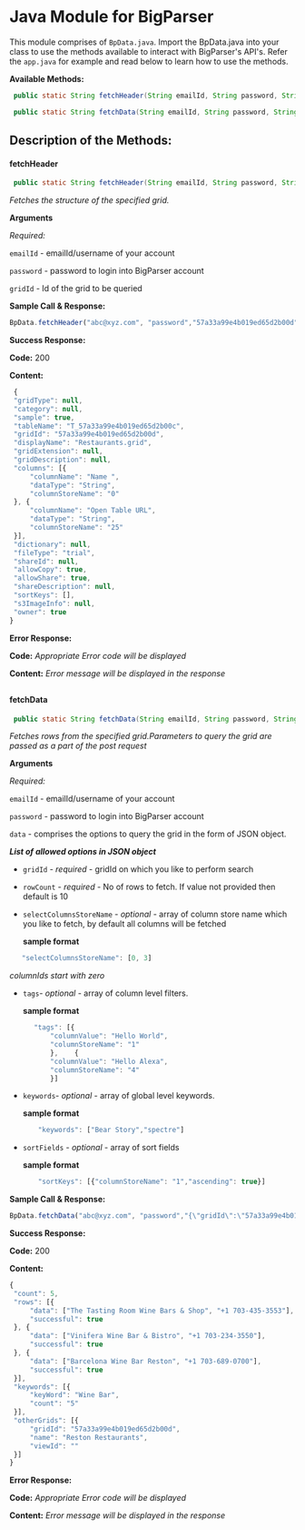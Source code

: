 # Java Module for BigParser

This module comprises of `BpData.java`. Import the BpData.java into your class to use the methods available to interact with BigParser's API's. Refer the `app.java` for example and read below to learn how to use the methods.

**Available Methods:**
```java
 public static String fetchHeader(String emailId, String password, String gridId)
```
```java
 public static String fetchData(String emailId, String password, String data)
```
## Description of the Methods:


#### fetchHeader
```java
 public static String fetchHeader(String emailId, String password, String gridId)
```
*Fetches the structure of the specified grid.*

**Arguments**

*Required:*
 
   `emailId` - emailId/username of your account
   
   `password` - password to login into BigParser account
   
   `gridId` - Id of the grid to be queried
   
**Sample Call & Response:**

  ```javascript
  BpData.fetchHeader("abc@xyz.com", "password","57a33a99e4b019ed65d2b00d");
 ``` 
**Success Response:**

   **Code:** 200
   
   **Content:**  
   ```javascript
    {
    "gridType": null,
    "category": null,
    "sample": true,
    "tableName": "T_57a33a99e4b019ed65d2b00c",
    "gridId": "57a33a99e4b019ed65d2b00d",
    "displayName": "Restaurants.grid",
    "gridExtension": null,
    "gridDescription": null,
    "columns": [{
        "columnName": "Name ",
        "dataType": "String",
        "columnStoreName": "0"
    }, {
        "columnName": "Open Table URL",
        "dataType": "String",
        "columnStoreName": "25"
    }],
    "dictionary": null,
    "fileType": "trial",
    "shareId": null,
    "allowCopy": true,
    "allowShare": true,
    "shareDescription": null,
    "sortKeys": [],
    "s3ImageInfo": null,
    "owner": true
}
   ```
   **Error Response:**
   
   **Code:** *Appropriate Error code will be displayed*
   
   **Content:** *Error message will be displayed in the response*
##   
#### fetchData
```java
 public static String fetchData(String emailId, String password, String data)
```
*Fetches rows from the specified grid.Parameters to query the grid are passed as a part of the post request*

**Arguments**

*Required:*
 
   `emailId` - emailId/username of your account
   
   `password` - password to login into BigParser account
   
   `data` - comprises the options to query the grid in the form of JSON object.
   
  
   ***List of allowed options in JSON object***
   
* `gridId` - *required* - gridId on which you like to perform search

* `rowCount`	- *required* - No of rows to fetch. If value not provided then default is 10

* `selectColumnsStoreName` - *optional* - array of column store name which you like to fetch, by default all columns will be fetched

	**sample format**

```javascript
   "selectColumnsStoreName": [0, 3]
```
*columnIds start with zero*

* `tags`-	*optional* - array of column level filters. 

	**sample format**

```javascript
      "tags": [{
          "columnValue": "Hello World",
          "columnStoreName": "1"
          },	{
          "columnValue": "Hello Alexa",
          "columnStoreName": "4"
          }]
```
* `keywords`- *optional* - array of global level keywords.

	**sample format**
 
 ```javascript
		"keywords": ["Bear Story","spectre"]
 ```

* `sortFields` - *optional* - array of sort fields
    
	 **sample format**
 ```javascript
		"sortKeys": [{"columnStoreName": "1","ascending": true}]
 ```

**Sample Call & Response:**

  ```javascript
BpData.fetchData("abc@xyz.com", "password","{\"gridId\":\"57a33a99e4b019ed65d2b00d\",\"keywords\": [\"Wine Bar\"],\"selectColumnsStoreName\": [0,3],\"rowCount\":\"3\"}");
``` 
**Success Response:**

   **Code:** 200
   
   **Content:**  
   ```javascript
   {
    "count": 5,
    "rows": [{
        "data": ["The Tasting Room Wine Bars & Shop", "+1 703-435-3553"],
        "successful": true
    }, {
        "data": ["Vinifera Wine Bar & Bistro", "+1 703-234-3550"],
        "successful": true
    }, {
        "data": ["Barcelona Wine Bar Reston", "+1 703-689-0700"],
        "successful": true
    }],
    "keywords": [{
        "keyWord": "Wine Bar",
        "count": "5"
    }],
    "otherGrids": [{
        "gridId": "57a33a99e4b019ed65d2b00d",
        "name": "Reston Restaurants",
        "viewId": ""
    }]
}
```
  **Error Response:**
   
   **Code:** *Appropriate Error code will be displayed*
   
   **Content:** *Error message will be displayed in the response*
   ##

